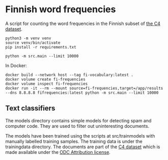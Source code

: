 # Finnish word frequencies

A script for counting the word frequencies in the Finnish subset of
[the C4 dataset](https://huggingface.co/datasets/allenai/c4).

```
python3 -m venv venv
source venv/bin/activate
pip install -r requirements.txt

python -m src.main --limit 10000
```

In Docker:

```
docker build --network host --tag fi-vocabulary:latest .
docker volume create fi-frequencies
docker volume inspect fi-frequencies
docker run -it --rm --mount source=fi-frequencies,target=/app/results --dns 8.8.8.8 fifrequencies:latest python -m src.main --limit 10000
```

## Text classifiers

The models directory contains simple models for detecting spam and
computer code. They are used to filter out uninteresting documents.

The models have been trained using the scripts at src/trainmodels with
manually labelled training samples. The training data is under the
trainingdata directory. The documents are part of the [C4
dataset](https://huggingface.co/datasets/allenai/c4) which is made
available under the [ODC Attribution
license](https://opendatacommons.org/licenses/by/1-0/).
